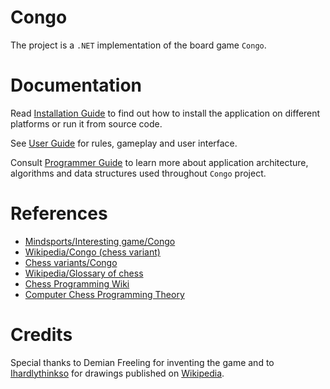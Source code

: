 # Congo

The project is a `.NET` implementation of the board game `Congo`.

# Documentation

Read [Installation Guide](Congo.Assets/Resources/install.md) to find out
how to install the application on different platforms or run it from source
code.

See [User Guide](Congo.Assets/Resources/user.md) for rules, gameplay and
user interface.

Consult [Programmer Guide](Congo.Assets/Resources/prog.md) to learn more about
application architecture, algorithms and data structures used throughout `Congo`
project.

# References

- [Mindsports/Interesting game/Congo](https://www.mindsports.nl/index.php/side-dishes/interesting-games?start=2)
- [Wikipedia/Congo (chess variant)](https://en.wikipedia.org/wiki/Congo_(chess_variant))
- [Chess variants/Congo](https://www.chessvariants.com/ms.dir/congo.html)
- [Wikipedia/Glossary of chess](https://en.wikipedia.org/wiki/Glossary_of_chess)
- [Chess Programming Wiki](https://www.chessprogramming.org/)
- [Computer Chess Programming Theory](http://www.frayn.net/beowulf/theory.html)

# Credits

Special thanks to Demian Freeling for inventing the game and to
[Ihardlythinkso](https://commons.wikimedia.org/wiki/User:Ihardlythinkso)
for drawings published on [Wikipedia](https://en.wikipedia.org/wiki/Congo_(chess_variant)).
